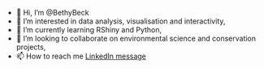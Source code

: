 - 👋 Hi, I’m @BethyBeck
- 👀 I’m interested in data analysis, visualisation and interactivity,
- 🌱 I’m currently learning RShiny and Python,
- 💞️ I’m looking to collaborate on environmental science and conservation projects,
- 📫 How to reach me [LinkedIn message](https://www.linkedin.com/in/bgjhanson/)

<!---
BethyBeck/BethyBeck is a ✨ special ✨ repository because its `README.md` (this file) appears on your GitHub profile.
You can click the Preview link to take a look at your changes.
--->
